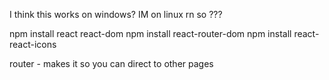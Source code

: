 I think this works on windows? IM on linux rn so ???

npm install react react-dom
npm install react-router-dom
npm install react-react-icons


router - makes it so you can direct to other pages